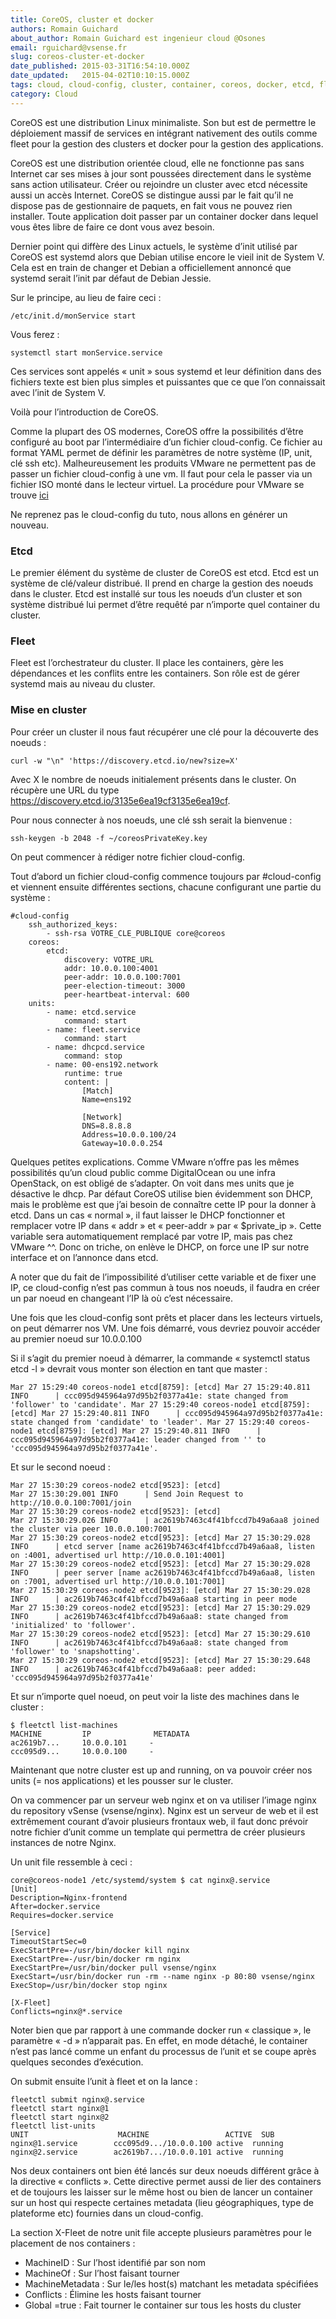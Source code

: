 ```yaml
---
title: CoreOS, cluster et docker
authors: Romain Guichard
about_author: Romain Guichard est ingenieur cloud @Osones
email: rguichard@vsense.fr
slug: coreos-cluster-et-docker
date_published: 2015-03-31T16:54:10.000Z
date_updated:   2015-04-02T10:10:15.000Z
tags: cloud, cloud-config, cluster, container, coreos, docker, etcd, fleet
category: Cloud
---
```


CoreOS est une distribution Linux minimaliste. Son but est de permettre le déploiement massif de services en intégrant nativement des outils comme fleet pour la gestion des clusters et docker pour la gestion des applications.

CoreOS est une distribution orientée cloud, elle ne fonctionne pas sans Internet car ses mises à jour sont poussées directement dans le système sans action utilisateur. Créer ou rejoindre un cluster avec etcd nécessite aussi un accès Internet. CoreOS se distingue aussi par le fait qu’il ne dispose pas de gestionnaire de paquets, en fait vous ne pouvez rien installer. Toute application doit passer par un container docker dans lequel vous êtes libre de faire ce dont vous avez besoin.

Dernier point qui diffère des Linux actuels, le système d’init utilisé par CoreOS est systemd alors que Debian utilise encore le vieil init de System V. Cela est en train de changer et Debian a officiellement annoncé que systemd serait l’init par défaut de Debian Jessie.

Sur le principe, au lieu de faire ceci :

`/etc/init.d/monService start`

Vous ferez :

`systemctl start monService.service`

Ces services sont appelés « unit » sous systemd et leur définition dans des fichiers texte est bien plus simples et puissantes que ce que l’on connaissait avec l’init de System V.

Voilà pour l’introduction de CoreOS.

Comme la plupart des OS modernes, CoreOS offre la possibilités d’être configuré au boot par l’intermédiaire d’un fichier cloud-config. Ce fichier au format YAML permet de définir les paramètres de notre système (IP, unit, clé ssh etc).
Malheureusement les produits VMware ne permettent pas de passer un fichier cloud-config à une vm. Il faut pour cela le passer via un fichier ISO monté dans le lecteur virtuel. La procédure pour VMware se trouve [ici ](http://www.chrismoos.com/2014/05/28/coreos-with-cloud-config-on-vmware-esxi)

Ne reprenez pas le cloud-config du tuto, nous allons en générer un nouveau.

### Etcd

Le premier élément du système de cluster de CoreOS est etcd. Etcd est un système de clé/valeur distribué. Il prend en charge la gestion des noeuds dans le cluster. Etcd est installé sur tous les noeuds d’un cluster et son système distribué lui permet d’être requêté par n’importe quel container du cluster.

### Fleet

Fleet est l’orchestrateur du cluster. Il place les containers, gère les dépendances et les conflits entre les containers. Son rôle est de gérer systemd mais au niveau du cluster.

### Mise en cluster

Pour créer un cluster il nous faut récupérer une clé pour la découverte des noeuds :

`curl -w "\n" 'https://discovery.etcd.io/new?size=X'`

Avec X le nombre de noeuds initialement présents dans le cluster. On récupère une URL du type https://discovery.etcd.io/3135e6ea19cf3135e6ea19cf.

Pour nous connecter à nos noeuds, une clé ssh serait la bienvenue :

`ssh-keygen -b 2048 -f ~/coreosPrivateKey.key`

On peut commencer à rédiger notre fichier cloud-config.

Tout d’abord un fichier cloud-config commence toujours par #cloud-config et viennent ensuite différentes sections, chacune configurant une partie du système :

```
#cloud-config
    ssh_authorized_keys:  
        - ssh-rsa VOTRE_CLE_PUBLIQUE core@coreos
    coreos:  
        etcd:    
            discovery: VOTRE_URL        
            addr: 10.0.0.100:4001    
            peer-addr: 10.0.0.100:7001    
            peer-election-timeout: 3000    
            peer-heartbeat-interval: 600  
    units:    
        - name: etcd.service      
            command: start    
        - name: fleet.service      
            command: start    
        - name: dhcpcd.service      
            command: stop    
        - name: 00-ens192.network      
            runtime: true      
            content: |        
                [Match]        
                Name=ens192        

                [Network]        
                DNS=8.8.8.8        
                Address=10.0.0.100/24        
                Gateway=10.0.0.254
```


Quelques petites explications. Comme VMware n’offre pas les mêmes possibilités qu’un cloud public comme DigitalOcean ou une infra OpenStack, on est obligé de s’adapter. On voit dans mes units que je désactive le dhcp. Par défaut CoreOS utilise bien évidemment son DHCP, mais le problème est que j’ai besoin de connaître cette IP pour la donner à etcd. Dans un cas « normal », il faut laisser le DHCP fonctionner et remplacer votre IP dans « addr » et « peer-addr » par « $private_ip ». Cette variable sera automatiquement remplacé par votre IP, mais pas chez VMware ^^. Donc on triche, on enlève le DHCP, on force une IP sur notre interface et on l’annonce dans etcd.

A noter que du fait de l’impossibilité d’utiliser cette variable et de fixer une IP, ce cloud-config n’est pas commun à tous nos noeuds, il faudra en créer un par noeud en changeant l’IP là où c’est nécessaire.

Une fois que les cloud-config sont prêts et placer dans les lecteurs virtuels, on peut démarrer nos VM. Une fois démarré, vous devriez pouvoir accéder au premier noeud sur 10.0.0.100

Si il s’agit du premier noeud à démarrer, la commande « systemctl status etcd -l » devrait vous monter son élection en tant que master :

```
Mar 27 15:29:40 coreos-node1 etcd[8759]: [etcd] Mar 27 15:29:40.811 INFO      | ccc095d945964a97d95b2f0377a41e: state changed from 'follower' to 'candidate'. Mar 27 15:29:40 coreos-node1 etcd[8759]: [etcd] Mar 27 15:29:40.811 INFO      | ccc095d945964a97d95b2f0377a41e: state changed from 'candidate' to 'leader'. Mar 27 15:29:40 coreos-node1 etcd[8759]: [etcd] Mar 27 15:29:40.811 INFO      | ccc095d945964a97d95b2f0377a41e: leader changed from '' to 'ccc095d945964a97d95b2f0377a41e'.
```

Et sur le second noeud :

```
Mar 27 15:30:29 coreos-node2 etcd[9523]: [etcd]
Mar 27 15:30:29.001 INFO      | Send Join Request to http://10.0.0.100:7001/join
Mar 27 15:30:29 coreos-node2 etcd[9523]: [etcd]
Mar 27 15:30:29.026 INFO      | ac2619b7463c4f41bfccd7b49a6aa8 joined the cluster via peer 10.0.0.100:7001
Mar 27 15:30:29 coreos-node2 etcd[9523]: [etcd] Mar 27 15:30:29.028 INFO      | etcd server [name ac2619b7463c4f41bfccd7b49a6aa8, listen on :4001, advertised url http://10.0.0.101:4001]
Mar 27 15:30:29 coreos-node2 etcd[9523]: [etcd] Mar 27 15:30:29.028 INFO      | peer server [name ac2619b7463c4f41bfccd7b49a6aa8, listen on :7001, advertised url http://10.0.0.101:7001]
Mar 27 15:30:29 coreos-node2 etcd[9523]: [etcd] Mar 27 15:30:29.028 INFO      | ac2619b7463c4f41bfccd7b49a6aa8 starting in peer mode
Mar 27 15:30:29 coreos-node2 etcd[9523]: [etcd] Mar 27 15:30:29.029 INFO      | ac2619b7463c4f41bfccd7b49a6aa8: state changed from 'initialized' to 'follower'.
Mar 27 15:30:29 coreos-node2 etcd[9523]: [etcd] Mar 27 15:30:29.610 INFO      | ac2619b7463c4f41bfccd7b49a6aa8: state changed from 'follower' to 'snapshotting'.
Mar 27 15:30:29 coreos-node2 etcd[9523]: [etcd] Mar 27 15:30:29.648 INFO      | ac2619b7463c4f41bfccd7b49a6aa8: peer added: 'ccc095d945964a97d95b2f0377a41e'
```

Et sur n’importe quel noeud, on peut voir la liste des machines dans le cluster :

```
$ fleetctl list-machines
MACHINE         IP              METADATA
ac2619b7...     10.0.0.101     -
ccc095d9...     10.0.0.100     -
```

Maintenant que notre cluster est up and running, on va pouvoir créer nos units (= nos applications) et les pousser sur le cluster.

On va commencer par un serveur web nginx et on va utiliser l’image nginx du repository vSense (vsense/nginx). Nginx est un serveur de web et il est extrêmement courant d’avoir plusieurs frontaux web, il faut donc prévoir notre fichier d’unit comme un template qui permettra de créer plusieurs instances de notre Nginx.

Un unit file ressemble à ceci :

```
core@coreos-node1 /etc/systemd/system $ cat nginx@.service
[Unit]
Description=Nginx-frontend
After=docker.service
Requires=docker.service

[Service]
TimeoutStartSec=0
ExecStartPre=-/usr/bin/docker kill nginx
ExecStartPre=-/usr/bin/docker rm nginx
ExecStartPre=/usr/bin/docker pull vsense/nginx
ExecStart=/usr/bin/docker run -rm --name nginx -p 80:80 vsense/nginx
ExecStop=/usr/bin/docker stop nginx

[X-Fleet]
Conflicts=nginx@*.service
```

Noter bien que par rapport à une commande docker run « classique », le paramètre « -d » n’apparait pas. En effet, en mode détaché, le container n’est pas lancé comme un enfant du processus de l’unit et se coupe après quelques secondes d’exécution.

On submit ensuite l’unit à fleet et on la lance :

```
fleetctl submit nginx@.service
fleetctl start nginx@1
fleetctl start nginx@2
fleetctl list-units
UNIT                    MACHINE                 ACTIVE  SUB
nginx@1.service        ccc095d9.../10.0.0.100 active  running
nginx@2.service        ac2619b7.../10.0.0.101 active  running

```

Nos deux containers ont bien été lancés sur deux noeuds différent grâce à la directive « conflicts ». Cette directive permet aussi de lier des containers et de toujours les laisser sur le même host ou bien de lancer un container sur un host qui respecte certaines metadata (lieu géographiques, type de plateforme etc) fournies dans un cloud-config.

La section X-Fleet de notre unit file accepte plusieurs paramètres pour le placement de nos containers :

- MachineID <host> : Sur l’host identifié par son nom
- MachineOf <unit> : Sur l’host faisant tourner <unit>
- MachineMetadata : Sur le/les host(s) matchant les metadata spécifiées
- Conflicts <unit> : Élimine les hosts faisant tourner <unit>
- Global =true : Fait tourner le container sur tous les hosts du cluster
